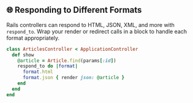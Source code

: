 ## 🌐 Responding to Different Formats

Rails controllers can respond to HTML, JSON, XML, and more with `respond_to`. Wrap your render or redirect calls in a block to handle each format appropriately.

```ruby
class ArticlesController < ApplicationController
  def show
    @article = Article.find(params[:id])
    respond_to do |format|
      format.html
      format.json { render json: @article }
    end
  end
end
```